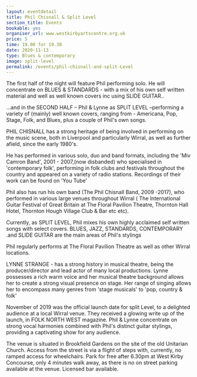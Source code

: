 ```yaml
---
layout: eventdetail
title: Phil Chisnall & Split Level
section_title: Events
bookable: yes
organiser_url: www.westkirbyartscentre.org.uk
price: 5
time: 19.00 for 19.30
date: 2020-11-13
type: Blues & contemporary
image: split-level
permalink: /events/phil-chisnall-and-split-Level
---
```



The first half of the night will feature Phil performing solo. He will concentrate on BLUES & STANDARDS - with a mix of his own self written material and well as well known covers inc using SLIDE GUITAR..

...and in the SECOND HALF – Phil & Lynne as SPLIT LEVEL –performing a variety of (mainly) well known covers, ranging from - Americana, Pop, Stage, Folk, and Blues, plus a couple of Phil's own songs.

PHIL CHISNALL has a strong heritage of being involved in performing on the music scene, both in Liverpool and particularly Wirral, as well as further afield, since the early 1980's.

He has performed in various solo, duo and band formats, including the 'Miv Camron Band', 2001 - 2007,(now disbanded) who specialised in 'contemporary folk', performing in folk
clubs and festivals throughout the country and appeared on a variety of radio stations.  Recordings of their work can be found on 'You Tube'

Phil also has run his own band (The Phil Chisnall Band, 2009 -2017), who performed in various large venues throughout Wirral ( The International Guitar Festival of Great Britain at The Floral Pavilion Theatre,  Thornton Hall Hotel,  Thornton Hough Village Club & Bar etc etc).

Currently, as SPLIT LEVEL, Phil mixes his own highly acclaimed self written songs with select covers. BLUES, JAZZ, STANDARDS, CONTEMPORARY .and SLIDE GUITAR are the main areas of Phil's stylings

Phil regularly performs at The Floral Pavilion Theatre as well as other Wirral locations.

LYNNE STRANGE - has a strong history in musical theatre, being the producer/director and lead actor of many local productions. Lynne possesses a rich warm voice and her musical theatre background allows her to create a strong visual presence on stage. Her range of singing allows her to encompass many genres from 'stage musicals' to 'pop, country & folk'

November of 2019 was the official launch date for split Level, to a delighted audience at a local Wirral venue. They received a glowing write up of the launch, in FOLK NORTH WEST
magazine. Phil & Lynne concentrate on strong vocal harmonies combined with Phil's distinct guitar stylings, providing a captivating show for any audience.


The venue is situated in Brookfield Gardens on the site of the old Unitarian Church. Access from the street is via a flight of steps with, currently, no ramped access for wheelchairs. Park for free after 6.30pm at West Kirby Concourse, only 4 minutes walk away, as there is no on street parking available at the venue. Licensed bar available.
